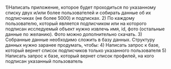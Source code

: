 1)Написать приложение, которое будет проходиться по указанному списку двух и/или более пользователей
и собирать данные об их подписчиках (не более 5000) и подписках.
2) По каждому пользователю, который является подписчиком или на которого подписан исследуемый объект
нужно извлечь имя, id, фото (остальные данные по желанию). Фото можно дополнительно скачать.
3) Собранные данные необходимо сложить в базу данных. Структуру данных нужно заранее продумать, чтобы:
4) Написать запрос к базе, который вернет список подписчиков только указанного пользователя
5) Написать запрос к базе, который вернет список профилей, на кого подписан указанный пользователь